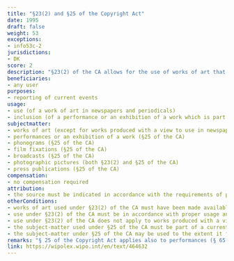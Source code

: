 ```yaml
---
title: "§23(2) and §25 of the Copyright Act"
date: 1995
draft: false
weight: 53
exceptions:
- info53c-2
jurisdictions:
- DK
score: 2
description: "§23(2) of the CA allows for the use of works of art that have been made available to the public, in newspapers and periodicals in connection with the reporting of current events in accordance with proper usage and to the extent required for the purpose. This provision does not apply to works produced with a view to use in newspapers or periodicals. § 25 of the CA allows for the inclusion of a performance or an exhibition of a work which is part of a current event, in film, radio or television, to the extent the work forms a natural part of the reporting of the current event." 
beneficiaries:
- any user
purposes: 
- reporting of current events
usage:
- use (of a work of art in newspapers and periodicals)
- inclusion (of a performance or an exhibition of a work which is part of a current event, in film, radio or television)
subjectmatter:
- works of art (except for works produced with a view to use in newspapers or periodicals) (§23(2) of the CA)
- performances or an exhibition of a work (§25 of the CA)
- phonograms (§25 of the CA)
- film fixations (§25 of the CA)
- broadcasts (§25 of the CA)
- photographic pictures (both §23(2) and §25 of the CA)
- press publications (§25 of the CA)
compensation:
- no compensation required
attribution: 
- the source must be indicated in accordance with the requirements of proper usage
otherConditions: 
- works of art used under §23(2) of the CA must have been made available to the public
- use under §23(2) of the CA must be in accordance with proper usage and to the extent required for the purpose
- use under §23(2) of the CA does not apply to works produced with a view to use in newspapers or periodicals
- the subject-matter used under §25 of the CA must be part of a current event
- the subject-matter under §25 of the CA may be used to the extent it forms a natural part of the reporting of the current even
remarks: "§ 25 of the Copyright Act applies also to performances (§ 65(6) of the CA); sound recordings (§ 66(2) of the CA); film fixations (§ 67(2) of the CA), broadcasts (§ 69(3) of the CA), photographic pictures (§70 (3) of the CA) and press publications (§ 69a(5) of the CA - added with the ammendment of 3 June 2021). However, § 23 only applies to photographic pictures (§70 (3) of the CA).<br /><br />According to §11 of the CA, where a work is used under an exception or limitation, it may not be altered more extensively than is required for the permitted use. As a general rule, if the work is used publicly, the source shall be indicated in accordance with the requirements of proper usage."
link: https://wipolex.wipo.int/en/text/464632
---
```

